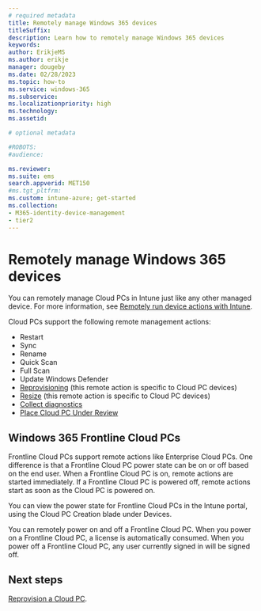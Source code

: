 ```yaml
---
# required metadata
title: Remotely manage Windows 365 devices
titleSuffix:
description: Learn how to remotely manage Windows 365 devices
keywords:
author: ErikjeMS  
ms.author: erikje
manager: dougeby
ms.date: 02/28/2023
ms.topic: how-to
ms.service: windows-365
ms.subservice: 
ms.localizationpriority: high
ms.technology:
ms.assetid: 

# optional metadata

#ROBOTS:
#audience:

ms.reviewer: 
ms.suite: ems
search.appverid: MET150
#ms.tgt_pltfrm:
ms.custom: intune-azure; get-started
ms.collection:
- M365-identity-device-management
- tier2
---
```


# Remotely manage Windows 365 devices

You can remotely manage Cloud PCs in Intune just like any other managed device. For more information, see [Remotely run device actions with Intune](/mem/intune/remote-actions/).

Cloud PCs support the following remote management actions:

- Restart
- Sync
- Rename
- Quick Scan
- Full Scan
- Update Windows Defender
- [Reprovisioning](provisioning.md#reprovisioning) (this remote action is specific to Cloud PC devices)
- [Resize](resize-cloud-pc.md) (this remote action is specific to Cloud PC devices)
- [Collect diagnostics](/mem/intune/remote-actions/collect-diagnostics)
- [Place Cloud PC Under Review](place-cloud-pc-under-review.md)

## Windows 365 Frontline Cloud PCs

Frontline Cloud PCs support remote actions like Enterprise Cloud PCs. One difference is that a Frontline Cloud PC power state can be on or off based on the end user. When a Frontline Cloud PC is on, remote actions are started immediately. If a Frontline Cloud PC is powered off, remote actions start as soon as the Cloud PC is powered on.

You can view the power state for Frontline Cloud PCs in the Intune portal, using the Cloud PC Creation blade under Devices.

You can remotely power on and off a Frontline Cloud PC. When you power on a Frontline Cloud PC, a license is automatically consumed. When you power off a Frontline Cloud PC, any user currently signed in will be signed off.

<!-- ########################## -->
## Next steps

[Reprovision a Cloud PC](reprovision-cloud-pc.md).
